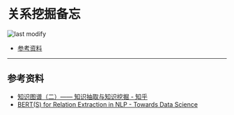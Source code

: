 关系挖掘备忘
===
<!--START_SECTION:badge-->

![last modify](https://img.shields.io/static/v1?label=last%20modify&message=2025-08-03%2022%3A42%3A16&color=yellowgreen&style=flat-square)

<!--END_SECTION:badge-->
<!--info
top: false
draft: true
hidden: false
tag: [nlp_kg]
-->

<!-- TOC -->
- [参考资料](#参考资料)
<!-- TOC -->

---

## 参考资料
- [知识图谱（二）—— 知识抽取与知识挖掘 - 知乎](https://zhuanlan.zhihu.com/p/352513650)
- [BERT(S) for Relation Extraction in NLP - Towards Data Science](https://towardsdatascience.com/bert-s-for-relation-extraction-in-nlp-2c7c3ab487c4)